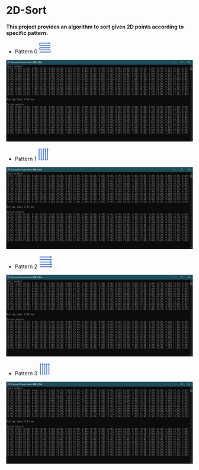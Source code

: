 # 2D-Sort

**This project provides an algorithm to sort given 2D points according to specific pattern.**

* Pattern 0
![Image](https://github.com/Chen-Si-An/2D-Sort/blob/main/Sort_0.bmp)

![Image](https://github.com/Chen-Si-An/2D-Sort/blob/main/Result_0.bmp)

* Pattern 1
![Image](https://github.com/Chen-Si-An/2D-Sort/blob/main/Sort_1.bmp)

![Image](https://github.com/Chen-Si-An/2D-Sort/blob/main/Result_1.bmp)

* Pattern 2
![Image](https://github.com/Chen-Si-An/2D-Sort/blob/main/Sort_2.bmp)

![Image](https://github.com/Chen-Si-An/2D-Sort/blob/main/Result_2.bmp)

* Pattern 3
![Image](https://github.com/Chen-Si-An/2D-Sort/blob/main/Sort_3.bmp)

![Image](https://github.com/Chen-Si-An/2D-Sort/blob/main/Result_3.bmp)
